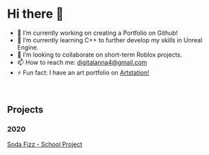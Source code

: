<h1>Hi there 👋</h1>

- 🔭 I’m currently working on creating a Portfolio on Github!
- 🌱 I’m currently learning C++ to further develop my skills in Unreal Engine.
- 👯 I’m looking to collaborate on short-term Roblox projects.
- 📫 How to reach me: digitalanna4@gmail.com
- ⚡ Fun fact: I have an art portfolio on [Artstation!](digitalanna.artstation.com) 

<br />
<h2>Projects</h2>

<h3>2020</h3>

[Soda Fizz - School Project](https://github.com/digitalanna4/Soda-Fizz)
